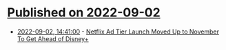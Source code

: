 # [Published on 2022-09-02](index.md)

* [2022-09-02, 14:41:00](https://entertainment.slashdot.org/story/22/09/02/1441231/netflix-ad-tier-launch-moved-up-to-november-to-get-ahead-of-disney?utm_source=rss1.0mainlinkanon&utm_medium=feed) - [Netflix Ad Tier Launch Moved Up to November To Get Ahead of Disney+](https://entertainment.slashdot.org/story/22/09/02/1441231/netflix-ad-tier-launch-moved-up-to-november-to-get-ahead-of-disney?utm_source=rss1.0mainlinkanon&utm_medium=feed)
